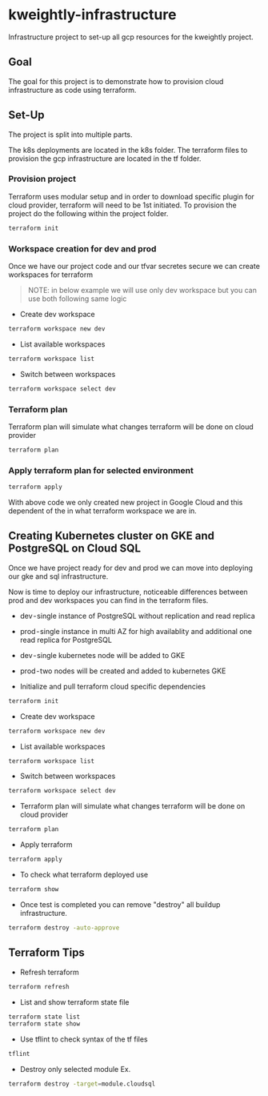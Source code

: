 # kweightly-infrastructure
Infrastructure project to set-up all gcp resources for the kweightly project.

## Goal
The goal for this project is to demonstrate how to provision cloud infrastructure as code using terraform.

## Set-Up

The project is split into multiple parts. 

The k8s deployments are located in the k8s folder.
The terraform files to provision the gcp infrastructure are located in the tf folder.

### Provision project

Terraform uses modular setup and in order to download specific plugin for cloud provider, terraform will need to be 1st initiated.
To provision the project do the following within the project folder.

```sh
terraform init
```

### Workspace creation for dev and prod

Once we have our project code and our tfvar secretes secure we can create workspaces for terraform

> NOTE: in below example we will use only dev workspace but you can use both following same logic

* Create dev workspace

```sh
terraform workspace new dev
```

* List available workspaces

```sh
terraform workspace list
```

* Switch between workspaces

```sh
terraform workspace select dev
```

### Terraform plan

Terraform plan will simulate what changes terraform will be done on cloud provider

```sh
terraform plan
```

### Apply terraform plan for selected environment

```sh
terraform apply
```
With above code we only created new project in Google Cloud and this dependent of the in what terraform workspace we are in.

## Creating Kubernetes cluster on GKE and PostgreSQL on Cloud SQL

Once we have project ready for dev and prod we can move into deploying our gke and sql infrastructure.

Now is time to deploy our infrastructure, noticeable differences between prod and dev workspaces you can find in the terraform files.

* dev - single instance of PostgreSQL without replication and read replica
* prod - single instance in multi AZ for high availablity and additional one read replica for PostgreSQL
* dev - single kubernetes node will be added to GKE
* prod - two nodes will be created and added to kubernetes GKE

* Initialize and pull terraform cloud specific dependencies

```sh
terraform init
```

* Create dev workspace

```sh
terraform workspace new dev
```

* List available workspaces

```sh
terraform workspace list
```

* Switch between workspaces

```sh
terraform workspace select dev
```

* Terraform plan will simulate what changes terraform will be done on cloud provider

```sh
terraform plan
```

* Apply terraform

```sh
terraform apply
```

* To check what terraform deployed use

```sh
terraform show
```

* Once test is completed you can remove "destroy" all buildup infrastructure.

```sh
terraform destroy -auto-approve
```

## Terraform Tips

* Refresh terraform

```sh
terraform refresh
```

* List and show terraform state file

```sh
terraform state list
terraform state show
```

* Use tflint to check syntax of the tf files

```sh
tflint
```

* Destroy only selected module Ex.

```sh
terraform destroy -target=module.cloudsql
```
